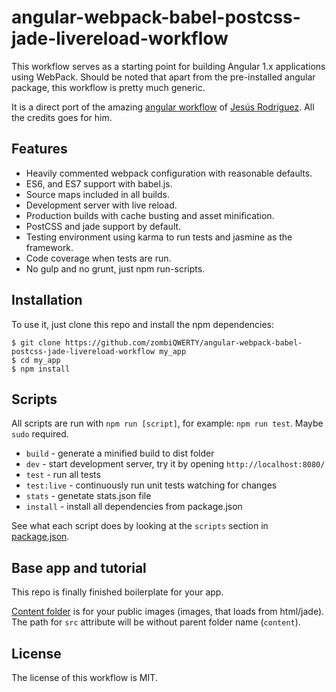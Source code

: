 # angular-webpack-babel-postcss-jade-livereload-workflow

This workflow serves as a starting point for building Angular 1.x applications using WebPack. Should be noted that apart from the pre-installed angular package, this workflow is pretty much generic.

It is a direct port of the amazing [angular workflow](https://github.com/Foxandxss/angular-webpack-workflow) of [Jesús Rodríguez](https://github.com/Foxandxss). All the credits goes for him.

## Features

* Heavily commented webpack configuration with reasonable defaults.
* ES6, and ES7 support with babel.js.
* Source maps included in all builds.
* Development server with live reload.
* Production builds with cache busting and asset minification.
* PostCSS and jade support by default.
* Testing environment using karma to run tests and jasmine as the framework.
* Code coverage when tests are run.
* No gulp and no grunt, just npm run-scripts.

## Installation

To use it, just clone this repo and install the npm dependencies:

```shell
$ git clone https://github.com/zombiQWERTY/angular-webpack-babel-postcss-jade-livereload-workflow my_app
$ cd my_app
$ npm install
```

## Scripts

All scripts are run with `npm run [script]`, for example: `npm run test`. Maybe `sudo` required.

* `build` - generate a minified build to dist folder
* `dev` - start development server, try it by opening `http://localhost:8080/`
* `test` - run all tests
* `test:live` - continuously run unit tests watching for changes
* `stats` - genetate stats.json file
* `install` - install all dependencies from package.json

See what each script does by looking at the `scripts` section in [package.json](./package.json).

## Base app and tutorial

This repo is finally finished boilerplate for your app.

[Content folder](./src/content/) is for your public images (images, that loads from html/jade). The path for `src` 
attribute will be without parent folder name (`content`).

## License

The license of this workflow is MIT.
